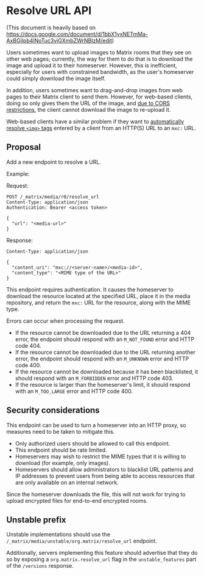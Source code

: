 # Resolve URL API

(This document is heavily based on
https://docs.google.com/document/d/1bbX1yxNETmMa-AxBGjIpb4lNoTuc3vjGXmbZWrNBlzM/edit)

Users sometimes want to upload images to Matrix rooms that they see on other
web pages; currently, the way for them to do that is to download the image and
upload it to their homeserver.  However, this is inefficient, especially for
users with constrained bandwidth, as the user's homeserver could simply
download the image itself.

In addition, users sometimes want to drag-and-drop images from web pages to
their Matrix client to send them.  However, for web-based clients, doing so
only gives them the URL of the image, and [due to CORS
restrictions](https://github.com/vector-im/riot-web/issues/3015#issuecomment-348802045),
the client cannot download the image to re-upload it.

Web-based clients have a similar problem if they want to [automatically resolve
`<img>`
tags](https://github.com/vector-im/riot-web/issues/7100#issuecomment-408651555)
entered by a client from an HTTP(S) URL to an `mxc:` URL.

## Proposal

Add a new endpoint to resolve a URL.

Example:

Request:
```
POST /_matrix/media/r0/resolve_url
Content-Type: application/json
Authentication: Bearer <access token>

{
  "url": "<media-url>"
}
```

Response:
```
Content-Type: application/json

{
  "content_uri": "mxc://<server-name>/<media-id>",
  "content_type": "<MIME type of the URL>"
}
```

This endpoint requires authentication.  It causes the homeserver to download
the resource located at the specified URL, place it in the media repository,
and return the `mxc:` URL for the resource, along with the MIME type.

Errors can occur when processing the request.

* If the resource cannot be downloaded due to the URL returning a 404 error, the
  endpoint should respond with an `M_NOT_FOUND` error and HTTP code 404.
* If the resource cannot be downloaded due to the URL returning another error,
  the endpoint should respond with an `M_UNKNOWN` error and HTTP code 400.
* If the resource cannot be downloaded because it has been blacklisted, it should
  respond with an `M_FORBIDDEN` error and HTTP code 403.
* If the resource is larger than the homeserver's limit, it should
  respond with an `M_TOO_LARGE` error and HTTP code 400.

## Security considerations

This endpoint can be used to turn a homeserver into an HTTP proxy, so measures
need to be taken to mitigate this.

* Only authorized users should be allowed to call this endpoint.
* This endpoint should be rate limited.
* Homeservers may wish to restrict the MIME types that it is willing to
  download (for example, only images).
* Homeservers should allow administrators to blacklist URL patterns and IP
  addresses to prevent users from being able to access resources that are only
  available on an internal network.

Since the homeserver downloads the file, this will not work for trying to
upload encrypted files for end-to-end encrypted rooms.

## Unstable prefix

Unstable implementations should use the
`/_matrix/media/unstable/org.matrix/resolve_url` endpoint.

Additionally, servers implementing this feature should advertise that they do
so by exposing a `org.matrix.resolve_url` flag in the `unstable_features` part
of the `/versions` response.
